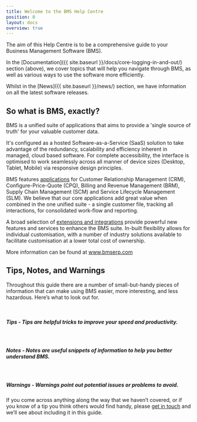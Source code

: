 ```yaml
---
title: Welcome to the BMS Help Centre
position: 0
layout: docs
overview: true
---
```


The aim of this Help Centre is to be a comprehensive guide to your Business Management Software (BMS).

In the [Documentation]({{ site.baseurl }}/docs/core-logging-in-and-out/) section (above), we cover topics that will help you navigate through BMS, as well as various ways to use the software more efficiently.

Whilst in the [News]({{ site.baseurl }}/news/) section, we have information on all the latest software releases.

## So what is BMS, exactly?

BMS is a unified suite of applications that aims to provide a 'single source of truth' for your valuable customer data.

It's configured as a hosted Software-as-a-Service (SaaS) solution to take advantage of the redundancy, scalability and efficiency inherent in managed, cloud based software. For complete accessibility, the interface is optimised to work seamlessly across all manner of device sizes (Desktop, Tablet, Mobile) via responsive design principles.

BMS features <a class="noRedirect" href="http://www.bmserp.com/applications" target="_blank">applications</a> for Customer Relationship Management (CRM), Configure-Price-Quote (CPQ), Billing and Revenue Management (BRM), Supply Chain Management (SCM) and Service Lifecycle Management (SLM). We believe that our core applications add great value when combined in the one unified suite - a single customer file, tracking all interactions, for consolidated work-flow and reporting.

A broad selection of <a class="noRedirect" href="http://www.bmserp.com/extensions" target="_blank">extensions and integrations</a> provide powerful new features and services to enhance the BMS suite. In-built flexibility allows for individual customisation, with a number of industry solutions available to facilitate customisation at a lower total cost of ownership.

More information can be found at <a class="noRedirect" href="http://www.bmserp.com" target="_blank">www.bmserp.com</a>

## Tips, Notes, and Warnings

Throughout this guide there are a number of small-but-handy pieces of information that can make using BMS easier, more interesting, and less hazardous. Here’s what to look out for.

<div class="note">
  <span class="fa fa-star fa-lg">&nbsp;</span>
  <h5>Tips - Tips are helpful tricks to improve your speed and productivity.</h5>
</div>

<div class="note info">
  <span class="fa fa-quote-left fa-lg">&nbsp;</span>
  <h5>Notes - Notes are useful snippets of information to help you better understand BMS.</h5>
</div>

<div class="note warning">
  <span class="fa fa-exclamation-triangle fa-lg">&nbsp;</span>
  <h5>Warnings - Warnings point out potential issues or problems to avoid.</h5>
</div>

If you come across anything along the way that we haven’t covered, or if you know of a tip you think others would find handy, please <a class="askSupport noRedirect" id="Intercom" href="mailto:c772676240e0bea1fa03f8bbf21edc26778efc65@incoming.intercom.io">get in touch</a> and we’ll see about
including it in this guide.